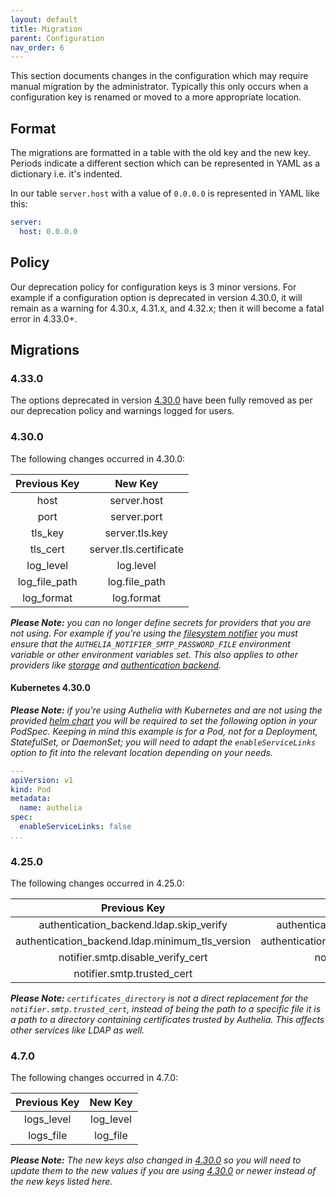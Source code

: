 ```yaml
---
layout: default
title: Migration
parent: Configuration
nav_order: 6
---
```


This section documents changes in the configuration which may require manual migration by the administrator. Typically
this only occurs when a configuration key is renamed or moved to a more appropriate location.

## Format

The migrations are formatted in a table with the old key and the new key. Periods indicate a different section which can
be represented in YAML as a dictionary i.e. it's indented.

In our table `server.host` with a value of `0.0.0.0` is represented in YAML like this:

```yaml
server:
  host: 0.0.0.0
```

## Policy
Our deprecation policy for configuration keys is 3 minor versions. For example if a configuration option is deprecated
in version 4.30.0, it will remain as a warning for 4.30.x, 4.31.x, and 4.32.x; then it will become a fatal error in
4.33.0+. 

## Migrations

### 4.33.0
The options deprecated in version [4.30.0](#4300) have been fully removed as per our deprecation policy and warnings
logged for users.

### 4.30.0
The following changes occurred in 4.30.0:

| Previous Key  |        New Key         |
|:-------------:|:----------------------:|
|     host      |      server.host       |
|     port      |      server.port       |
|    tls_key    |     server.tls.key     |
|   tls_cert    | server.tls.certificate |
|   log_level   |       log.level        |
| log_file_path |     log.file_path      |
|  log_format   |       log.format       |

_**Please Note:** you can no longer define secrets for providers that you are not using. For example if you're using the 
[filesystem notifier](./notifier/filesystem.md) you must ensure that the `AUTHELIA_NOTIFIER_SMTP_PASSWORD_FILE` 
environment variable or other environment variables set. This also applies to other providers like 
[storage](./storage/index.md) and [authentication backend](./authentication/index.md)._

#### Kubernetes 4.30.0

_**Please Note:** if you're using Authelia with Kubernetes and are not using the provided [helm chart](https://charts.authelia.com)
you will be required to set the following option in your PodSpec. Keeping in mind this example is for a Pod, not for
a Deployment, StatefulSet, or DaemonSet; you will need to adapt the `enableServiceLinks` option to fit into the relevant
location depending on your needs._

```yaml
---
apiVersion: v1
kind: Pod
metadata:
  name: authelia
spec:
  enableServiceLinks: false
...
```

### 4.25.0

The following changes occurred in 4.25.0:

|                  Previous Key                   |                     New Key                     |
|:-----------------------------------------------:|:-----------------------------------------------:|
|     authentication_backend.ldap.skip_verify     |   authentication_backend.ldap.tls.skip_verify   |
| authentication_backend.ldap.minimum_tls_version | authentication_backend.ldap.tls.minimum_version |
|        notifier.smtp.disable_verify_cert        |          notifier.smtp.tls.skip_verify          |
|           notifier.smtp.trusted_cert            |             certificates_directory              |

_**Please Note:** `certificates_directory` is not a direct replacement for the `notifier.smtp.trusted_cert`, instead
of being the path to a specific file it is a path to a directory containing certificates trusted by Authelia. This
affects other services like LDAP as well._

### 4.7.0

The following changes occurred in 4.7.0:

| Previous Key |  New Key  |
|:------------:|:---------:|
|  logs_level  | log_level |
|  logs_file   | log_file  |

_**Please Note:** The new keys also changed in [4.30.0](#4.30.0) so you will need to update them to the new values if you
are using [4.30.0](#4.30.0) or newer instead of the new keys listed here._
